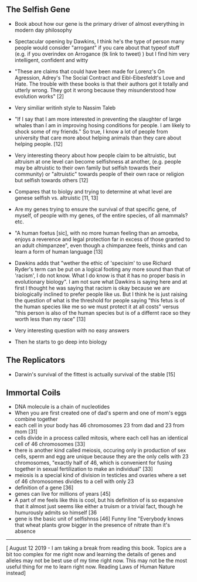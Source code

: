 ## The Selfish Gene

- Book about how our gene is the primary driver of almost everything in modern day philosophy
- Spectacular opening by Dawkins, I think he's the type of person many people would consider "arrogant" if you care about that typeof stuff (e.g. if you overindex on Arrogance (tk link to tweet) )  but I find him very intelligent, confident and witty
- "These are claims that could have been made for Lorenz's On Agression, Adrey's The Social Contract and Eibl-Eibesfeldt's Love and Hate. The trouble with these books is that their authors got it totally and utterly wrong. They got it wrong because they misunderstood how evolution works" [2]
- Very similiar writinh style to Nassim Taleb
- "If I say that I am more interested in preventing the slaughter of large whales than I am in improving hosing conditions for people. I am likely to shock some of my friends." So true, I know a lot of people from university that care more about helping animals than they care about helping people. [12]
- Very interesting theory about how people claim to be altruistic, but altruism at one level can become selfishness at another, (e.g. people may be altruistic to their own family but selfish towards their community) or "altruistic" towards people of their own race or religion but selfish towards others [12]
- Compares that to biolgy and trying to determine at what level are genese selfish vs. altruistic [11, 13]
- Are my genes trying to ensure the survival of that specific gene, of myself, of people with my genes, of the entire species, of all mammals? etc.
- "A human foetus [sic], with no more human feeling than an amoeba, enjoys a reverence and legal protection far in excess of those granted to an adult chimpanzee", even though a chimpanzee feels, thinks and can learn a form of human language [13]
- Dawkins adds that "wether the ethic of 'specisim' to use Richard Ryder's term can be put on a logical footing any more sound than that of 'racism', I do not know. What I do know is that it has no proper basis in evolutionary biology". I am not sure what Dawkins is saying here and at first I thought he was saying that racism is okay because we are biologically inclined to prefer people like us. But I think he is just raising the question of what is the threshold for people saying "this fetus is of the human species like me so we must protect it at all costs" versus 
"this person is also of the human species but is of a differnt race so they worth less than my race" [13]
- Very interesting question with no easy answers

- Then he starts to go deep into biology
## The Replicators
- Darwin's survival of the fittest is actually survival of the stable [15]


## Immortal Coils
- DNA molecule is a chain of nucleotides
- When you are first created one of dad's sperm and one of mom's eggs combine together
- each cell in your body has 46 chromosomes 23 from dad and 23 from mom [31]
- cells divide in a process called mitosis, where each cell has an identical cell of 46 chromosomes [33]
- there is another kind called meiosis, occuring only in production of sex cells, sperm and egg are unique because they are the only cells with 23 chromosomes, "exactly half of 46, which is convenient for fusing together in sexual fertilization to make an individual" [33]
- meiosis is a special kind of division in testicles and ovaries where a set of 46 chromosomes divides to a cell with only 23
- definition of a gene [36]
- genes can live for millions of years [45]
- A part of me feels like this is cool, but his definition of is so expansive that it almost just seems like either a truism or a trivial fact, though he humurously admits so himself [36
- gene is the basic unit of selfishnss [46]
Funny line "Everybody knows that wheat plants grow bigger in the presence of nitrate than it's absence

-----

[ August 12 2019 - I am taking a break from reading this book. Topics are a bit too complex for me right now and learning the details of genes and alleles may not be best use of my time right now. This may not be the most useful thing for me to learn right now. Reading Laws of Human Nature instead]